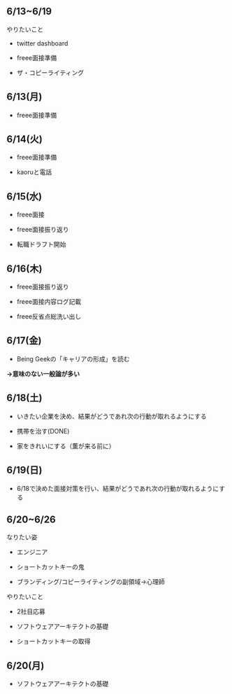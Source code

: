 



## 6/13~6/19

やりたいこと

- twitter dashboard

- freee面接準備

- ザ・コピーライティング




## 6/13(月)

- freee面接準備



## 6/14(火)

- freee面接準備

- kaoruと電話


## 6/15(水)

- freee面接

- freee面接振り返り

- 転職ドラフト開始


## 6/16(木)

- freee面接振り返り

- freee面接内容ログ記載

- freee反省点総洗い出し


## 6/17(金)

- Being Geekの「キャリアの形成」を読む

**→意味のない一般論が多い**





## 6/18(土)

- いきたい企業を決め、結果がどうであれ次の行動が取れるようにする

- 携帯を治す(DONE)
  
- 家をきれいにする（薫が来る前に）



## 6/19(日)

- 6/18で決めた面接対策を行い、結果がどうであれ次の行動が取れるようにする



## 6/20~6/26

なりたい姿

- エンジニア

- ショートカットキーの鬼

- ブランディング/コピーライティングの副領域→心理師




やりたいこと

- 2社目応募

- ソフトウェアアーキテクトの基礎

- ショートカットキーの取得


## 6/20(月)

- ソフトウェアアーキテクトの基礎












